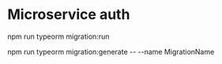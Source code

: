 # Microservice auth

npm run typeorm migration:run

npm run typeorm migration:generate -- --name MigrationName
